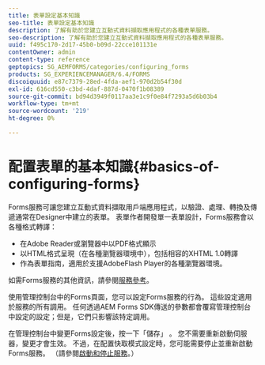 ```yaml
---
title: 表單設定基本知識
seo-title: 表單設定基本知識
description: 了解有助於您建立互動式資料擷取應用程式的各種表單服務。
seo-description: 了解有助於您建立互動式資料擷取應用程式的各種表單服務。
uuid: f495c170-2d17-45b0-b09d-22cce101131e
contentOwner: admin
content-type: reference
geptopics: SG_AEMFORMS/categories/configuring_forms
products: SG_EXPERIENCEMANAGER/6.4/FORMS
discoiquuid: e87c7379-28ed-4fda-aef1-970d2b54f30d
exl-id: 616cd550-c3bd-4daf-887d-0470f1b08389
source-git-commit: bd94d3949f0117aa3e1c9f0e84f7293a5d6b03b4
workflow-type: tm+mt
source-wordcount: '219'
ht-degree: 0%

---
```


# 配置表單的基本知識{#basics-of-configuring-forms}

Forms服務可讓您建立互動式資料擷取用戶端應用程式，以驗證、處理、轉換及傳遞通常在Designer中建立的表單。 表單作者開發單一表單設計，Forms服務會以各種格式轉譯：

* 在Adobe Reader或瀏覽器中以PDF格式顯示
* 以HTML格式呈現（在各種瀏覽器環境中），包括相容的XHTML 1.0轉譯
* 作為表單指南，適用於支援AdobeFlash Player的各種瀏覽器環境。

如需Forms服務的其他資訊，請參閱[服務參考](https://www.adobe.com/go/learn_aemforms_services_63)。

使用管理控制台中的Forms頁面，您可以設定Forms服務的行為。 這些設定適用於服務的所有調用。 任何透過AEM Forms SDK傳送的參數都會覆寫管理控制台中設定的設定；但是，它們只影響該特定調用。

在管理控制台中變更Forms設定後，按一下「儲存」 。 您不需要重新啟動伺服器，變更才會生效。 不過，在配置快取模式設定時，您可能需要停止並重新啟動Forms服務。 （請參閱[啟動和停止服務](/help/forms/using/admin-help/starting-stopping-services.md#starting-and-stopping-services)。）
